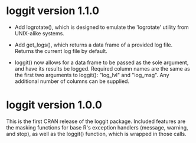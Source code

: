 # loggit version 1.1.0

- Add logrotate(), which is designed to emulate the 'logrotate' utility from UNIX-alike systems.

- Add get_logs(), which returns a data frame of a provided log file. Returns the current log file by default.

- loggit() now allows for a data frame to be passed as the sole argument, and have
its results be logged. Required column names are the same as the first two
arguments to loggit(): "log_lvl" and "log_msg". Any additional number of columns
can be supplied.

# loggit version 1.0.0

This is the first CRAN release of the loggit package. Included features are the
masking functions for base R's exception handlers (message, warning, and stop),
as well as the loggit() function, which is wrapped in those calls.
